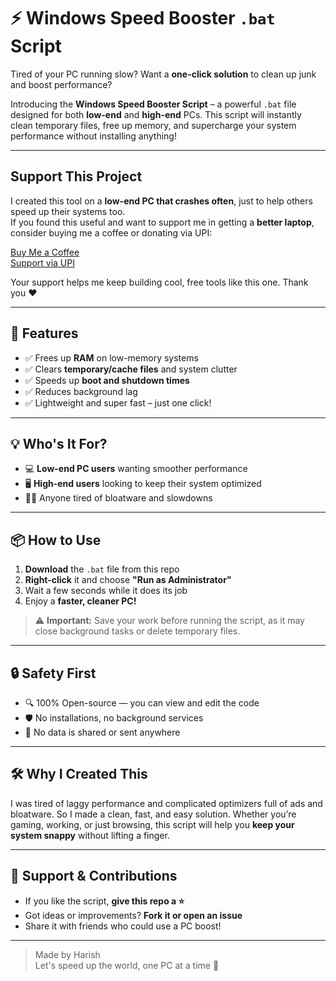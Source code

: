# ⚡ Windows Speed Booster `.bat` Script

Tired of your PC running slow? Want a **one-click solution** to clean up junk and boost performance?

Introducing the **Windows Speed Booster Script** – a powerful `.bat` file designed for both **low-end** and **high-end** PCs. This script will instantly clean temporary files, free up memory, and supercharge your system performance without installing anything!

---
## Support This Project

I created this tool on a **low-end PC that crashes often**, just to help others speed up their systems too.  
If you found this useful and want to support me in getting a **better laptop**, consider buying me a coffee or donating via UPI:

[Buy Me a Coffee](https://www.buymeacoffee.com/your-bmc-link)  
[Support via UPI](https://upi://pay?pa=your-upi-id@bank&pn=YourName)

Your support helps me keep building cool, free tools like this one. Thank you ❤️

---

## 🚀 Features

- ✅ Frees up **RAM** on low-memory systems  
- ✅ Clears **temporary/cache files** and system clutter  
- ✅ Speeds up **boot and shutdown times**  
- ✅ Reduces background lag  
- ✅ Lightweight and super fast – just one click!

---

## 💡 Who's It For?

- 💻 **Low-end PC users** wanting smoother performance  
- 🖥️ **High-end users** looking to keep their system optimized  
- 🧑‍💻 Anyone tired of bloatware and slowdowns  

---

## 📦 How to Use

1. **Download** the `.bat` file from this repo
2. **Right-click** it and choose **"Run as Administrator"**
3. Wait a few seconds while it does its job
4. Enjoy a **faster, cleaner PC!**

> ⚠️ **Important:** Save your work before running the script, as it may close background tasks or delete temporary files.

---

## 🔒 Safety First

- 🔍 100% Open-source — you can view and edit the code  
- 🛡️ No installations, no background services  
- 🔐 No data is shared or sent anywhere

---

## 🛠️ Why I Created This

I was tired of laggy performance and complicated optimizers full of ads and bloatware. So I made a clean, fast, and easy solution. Whether you’re gaming, working, or just browsing, this script will help you **keep your system snappy** without lifting a finger.

---

## 🌟 Support & Contributions

- If you like the script, **give this repo a ⭐️**
- Got ideas or improvements? **Fork it or open an issue**
- Share it with friends who could use a PC boost!

---


> Made by Harish  
> Let's speed up the world, one PC at a time 💪
